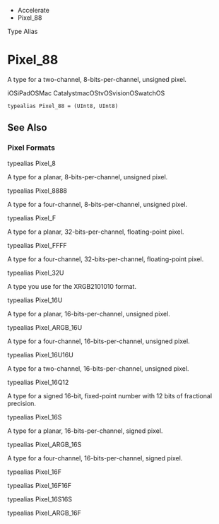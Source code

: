 

- Accelerate
-  Pixel_88 

Type Alias

# Pixel_88

A type for a two-channel, 8-bits-per-channel, unsigned pixel.

iOSiPadOSMac CatalystmacOStvOSvisionOSwatchOS

``` source
typealias Pixel_88 = (UInt8, UInt8)
```

## See Also

### Pixel Formats

typealias Pixel_8

A type for a planar, 8-bits-per-channel, unsigned pixel.

typealias Pixel_8888

A type for a four-channel, 8-bits-per-channel, unsigned pixel.

typealias Pixel_F

A type for a planar, 32-bits-per-channel, floating-point pixel.

typealias Pixel_FFFF

A type for a four-channel, 32-bits-per-channel, floating-point pixel.

typealias Pixel_32U

A type you use for the XRGB2101010 format.

typealias Pixel_16U

A type for a planar, 16-bits-per-channel, unsigned pixel.

typealias Pixel_ARGB_16U

A type for a four-channel, 16-bits-per-channel, unsigned pixel.

typealias Pixel_16U16U

A type for a two-channel, 16-bits-per-channel, unsigned pixel.

typealias Pixel_16Q12

A type for a signed 16-bit, fixed-point number with 12 bits of fractional precision.

typealias Pixel_16S

A type for a planar, 16-bits-per-channel, signed pixel.

typealias Pixel_ARGB_16S

A type for a four-channel, 16-bits-per-channel, signed pixel.

typealias Pixel_16F

typealias Pixel_16F16F

typealias Pixel_16S16S

typealias Pixel_ARGB_16F

